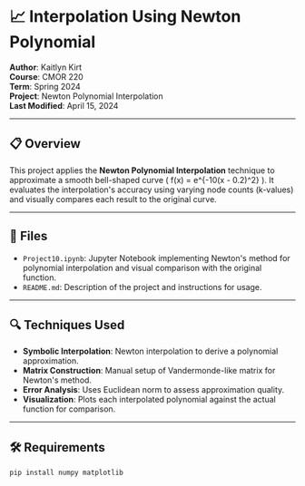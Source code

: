 # 📈 Interpolation Using Newton Polynomial

**Author**: Kaitlyn Kirt  
**Course**: CMOR 220  
**Term**: Spring 2024  
**Project**: Newton Polynomial Interpolation  
**Last Modified**: April 15, 2024  

---

## 📋 Overview

This project applies the **Newton Polynomial Interpolation** technique to approximate a smooth bell-shaped curve \( f(x) = e^{-10(x - 0.2)^2} \). It evaluates the interpolation's accuracy using varying node counts (k-values) and visually compares each result to the original curve.

---

## 📂 Files

- `Project10.ipynb`: Jupyter Notebook implementing Newton's method for polynomial interpolation and visual comparison with the original function.
- `README.md`: Description of the project and instructions for usage.

---

## 🔍 Techniques Used

- **Symbolic Interpolation**: Newton interpolation to derive a polynomial approximation.
- **Matrix Construction**: Manual setup of Vandermonde-like matrix for Newton's method.
- **Error Analysis**: Uses Euclidean norm to assess approximation quality.
- **Visualization**: Plots each interpolated polynomial against the actual function for comparison.

---

## 🛠️ Requirements

```bash
pip install numpy matplotlib
